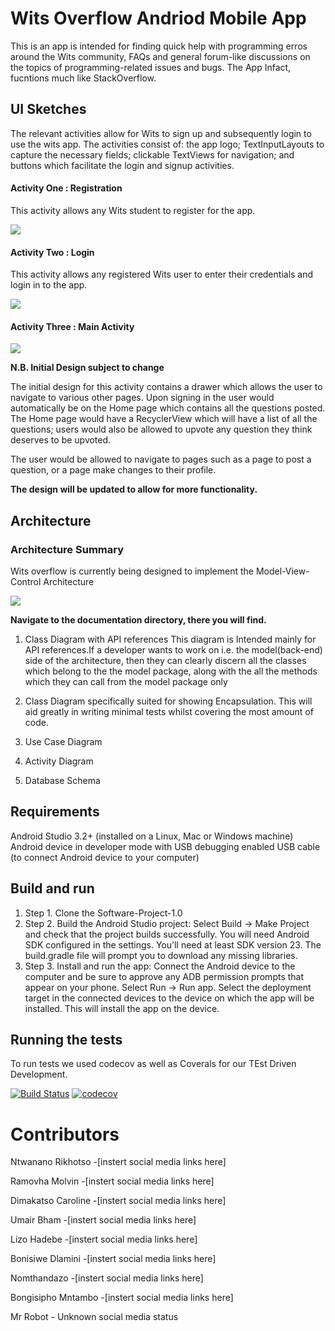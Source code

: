 # Wits Overflow Andriod Mobile App
 
This is an app is intended for finding quick help with programming erros around the Wits community, FAQs and general forum-like discussions on the topics of programming-related issues and bugs. The App Infact, fucntions much like StackOverflow.

## UI Sketches
The relevant activities allow for Wits to sign up and subsequently login to use the wits app. The activities consist of: the app logo; TextInputLayouts to capture the necessary fields; clickable TextViews for navigation; and buttons which facilitate the login and signup activities.
#### Activity One : Registration
This activity allows any Wits student to register for the app.

![](Register.jpg)

#### Activity Two : Login
This activity allows any registered Wits user to enter their credentials and login in to the app.

![](Login.jpg)
#### Activity Three : Main Activity

![](MainActivity.jpg)

**N.B. Initial Design subject to change**

The initial design for this activity contains a drawer which allows the user to navigate to various other pages. Upon signing in the user would automatically be on the Home page which contains all the questions posted. The Home page would have a RecyclerView which will have a list of all the questions; users would also be allowed to upvote any question they think deserves to be upvoted.

The user would be allowed to navigate to pages such as a page to post a question, or a page make changes to their profile.

**The design will be updated to allow for more functionality.**

## Architecture
### Architecture Summary 
Wits overflow is currently being designed to implement the Model-View-Control Architecture


![](MVC%20Summary%20with%20Database%20Icon.png)


**Navigate to the documentation directory, there you will find.**

1. Class Diagram with API references
This diagram is Intended mainly for API references.If a developer wants to work on i.e. the model(back-end) side of the architecture, then they can clearly discern all the classes which belong to the the model package, along with the all the methods which they can call from the model package only

2. Class Diagram specifically suited for showing Encapsulation.
This will aid greatly in writing minimal tests whilst covering the most amount of code.

3. Use Case Diagram

4. Activity Diagram

5. Database Schema

## Requirements
Android Studio 3.2+ (installed on a Linux, Mac or Windows machine)
Android device in developer mode with USB debugging enabled
USB cable (to connect Android device to your computer)

## Build and run
1. Step 1. Clone the Software-Project-1.0
2. Step 2. Build the Android Studio project: 
 Select Build -> Make Project and check that the project builds successfully. You will need Android SDK configured in the settings. You'll  need at least SDK version 23. The build.gradle file will prompt you to download any missing libraries.
3. Step 3. Install and run the app:
 Connect the Android device to the computer and be sure to approve any ADB permission prompts that appear on your phone. Select Run -> Run app. Select the deployment target in the connected devices to the device on which the app will be installed. This will install the app on the device.

## Running the tests
To run tests we used codecov as well as Coverals for our TEst Driven Development. 

[![Build Status](https://travis-ci.com/MOLOFP/wits-overflow.svg?branch=main)](https://travis-ci.com/MOLOFP/wits-overflow)
[![codecov](https://codecov.io/gh/MOLOFP/wits-overflow/branch/main/graph/badge.svg?token=Q4FIUY0ZKU)](https://codecov.io/gh/MOLOFP/wits-overflow)


# Contributors
Ntwanano Rikhotso -[instert social media links here]

Ramovha Molvin -[instert social media links here]

Dimakatso Caroline -[instert social media links here]

Umair Bham -[instert social media links here]

Lizo Hadebe -[instert social media links here]

Bonisiwe Dlamini -[instert social media links here]

Nomthandazo -[instert social media links here]

Bongisipho Mntambo -[instert social media links here]

Mr Robot - Unknown social media status
